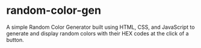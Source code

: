 # random-color-gen
 A simple Random Color Generator built using HTML, CSS, and JavaScript to generate and display random colors with their HEX codes at the click of a button.
